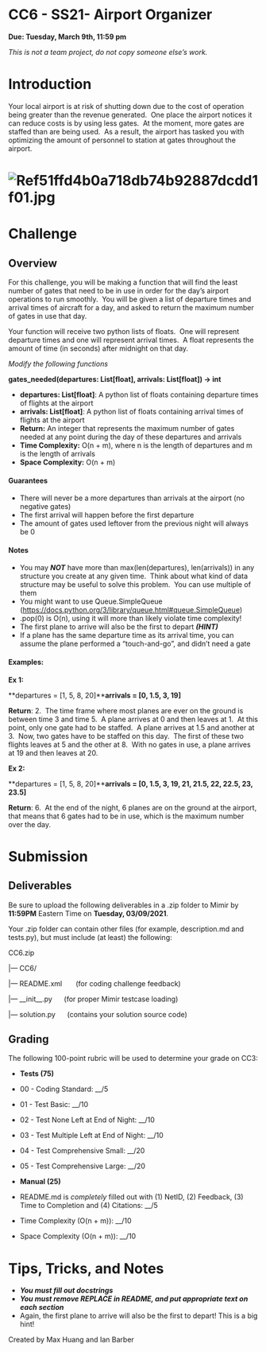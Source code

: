 **CC6 - SS21- Airport Organizer**
=================================

**Due: Tuesday, March 9th, 11:59 pm**

_This is not a team project, do not copy someone else’s work._

**Introduction**
================

Your local airport is at risk of shutting down due to the cost of operation being greater than the revenue generated.  One place the airport notices it can reduce costs is by using less gates.  At the moment, more gates are staffed than are being used.  As a result, the airport has tasked you with optimizing the amount of personnel to station at gates throughout the airport.

**![Ref51ffd4b0a718db74b92887dcdd1f01.jpg](https://s3.amazonaws.com/mimirplatform.production/files/9391a4d0-b66d-4873-b5ff-ba12e03d8806/Ref51ffd4b0a718db74b92887dcdd1f01.jpg)**
================================================================================================================================================================================

**Challenge**
=============

**Overview**
------------

For this challenge, you will be making a function that will find the least number of gates that need to be in use in order for the day’s airport operations to run smoothly.  You will be given a list of departure times and arrival times of aircraft for a day, and asked to return the maximum number of gates in use that day.

Your function will receive two python lists of floats.  One will represent departure times and one will represent arrival times.  A float represents the amount of time (in seconds) after midnight on that day.

_Modify the following functions_

**gates\_needed(departures: List\[float\], arrivals: List\[float\]) -> int**

*   **departures: List\[float\]**: A python list of floats containing departure times of flights at the airport
*   **arrivals: List\[float\]**: A python list of floats containing arrival times of flights at the airport
*   **Return:** An integer that represents the maximum number of gates needed at any point during the day of these departures and arrivals
*   **Time Complexity:** O(n + m), where n is the length of departures and m is the length of arrivals
*   **Space Complexity:** O(n + m)

#### **Guarantees**

*   There will never be a more departures than arrivals at the airport (no negative gates)
*   The first arrival will happen before the first departure
*   The amount of gates used leftover from the previous night will always be 0

#### **Notes**

*   You may **_NOT_** have more than max(len(departures), len(arrivals)) in any structure you create at any given time.  Think about what kind of data structure may be useful to solve this problem.  You can use multiple of them
*   You might want to use Queue.SimpleQueue (https://docs.python.org/3/library/queue.html#queue.SimpleQueue)
*   .pop(0) is O(n), using it will more than likely violate time complexity!
*   The first plane to arrive will also be the first to depart **_(HINT)_**
*   If a plane has the same departure time as its arrival time, you can assume the plane performed a “touch-and-go”, and didn’t need a gate

#### **Examples:**

**Ex 1:**

**departures = \[1, 5, 8, 20\]****arrivals = \[0, 1.5, 3, 19\]**

**Return**: 2.  The time frame where most planes are ever on the ground is between time 3 and time 5.  A plane arrives at 0 and then leaves at 1.  At this point, only one gate had to be staffed.  A plane arrives at 1.5 and another at 3.  Now, two gates have to be staffed on this day.  The first of these two flights leaves at 5 and the other at 8.  With no gates in use, a plane arrives at 19 and then leaves at 20.

**Ex 2:**

**departures = \[1, 5, 8, 20\]****arrivals = \[0, 1.5, 3, 19, 21, 21.5, 22, 22.5, 23, 23.5\]**

**Return**: 6.  At the end of the night, 6 planes are on the ground at the airport, that means that 6 gates had to be in use, which is the maximum number over the day.

**Submission**
==============

**Deliverables**
----------------

Be sure to upload the following deliverables in a .zip folder to Mimir by **11:59PM** Eastern Time on **Tuesday, 03/09/2021**.

Your .zip folder can contain other files (for example, description.md and tests.py), but must include (at least) the following:

CC6.zip

 |— CC6/

 |— README.xml       (for coding challenge feedback)

 |— \_\_init\_\_.py      (for proper Mimir testcase loading)

 |— solution.py      (contains your solution source code)

**Grading**
-----------

The following 100-point rubric will be used to determine your grade on CC3:

*   **Tests (75)**

*   00 - Coding Standard: \_\_/5
*   01 - Test Basic: \_\_/10
*   02 - Test None Left at End of Night: \_\_/10
*   03 - Test Multiple Left at End of Night: \_\_/10
*   04 - Test Comprehensive Small: \_\_/20
*   05 - Test Comprehensive Large: \_\_/20

*   **Manual (25)**

*   README.md is _completely_ filled out with (1) NetID, (2) Feedback, (3) Time to Completion and (4) Citations: \_\_/5
*   Time Complexity (O(n + m)): \_\_/10
*   Space Complexity (O(n + m)): \_\_/10

**Tips, Tricks, and Notes**
===========================

*   **_You must fill out docstrings_**
*   **_You must remove REPLACE in README, and put appropriate text on each section_**
*   Again, the first plane to arrive will also be the first to depart! This is a big hint!

Created by Max Huang and Ian Barber